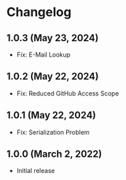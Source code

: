 Changelog
=========

1.0.3 (May 23, 2024)
---------------------
- Fix: E-Mail Lookup

1.0.2 (May 22, 2024)
---------------------
- Fix: Reduced GitHub Access Scope

1.0.1 (May 22, 2024)
---------------------
- Fix: Serialization Problem

1.0.0 (March 2, 2022)
---------------------
- Initial release
